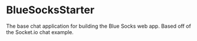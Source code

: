 # BlueSocksStarter
The base chat application for building the Blue Socks web app. Based off of the Socket.io chat example.
